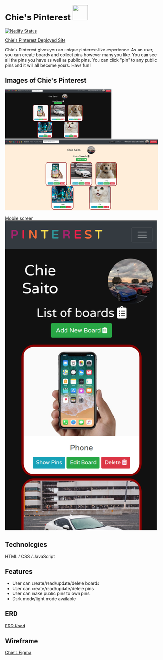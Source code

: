 # Chie's Pinterest <img src="pinterest-brands.svg" width="50" height="50">

[![Netlify Status](https://api.netlify.com/api/v1/badges/dcaa2b1e-3dfd-4912-96a8-1f0331b2b8c2/deploy-status)](https://app.netlify.com/sites/cs-pinterest/deploys)

<a href="https://cs-pinterest.netlify.app/" target="_blank">Chie's Pinterest Deployed Site</a>

Chie's Pinterest gives you an unique pinterest-like experience. As an user, you can create boards and collect pins however many you like. You can see all the pins you have as well as public pins. You can click "pin" to any public pins and it will all become yours. Have fun!

## Images of Chie's Pinterest

<p float="left">
  <img src="src/images/pinterest.png" width="350">
  <img src="src/images/pinterestLight.png" witdth="350">
</p>

Mobile screen
<img src="src/images/pinterest-phone.png" width="500">

## Technologies
HTML / CSS / JavaScript

## Features
<ul>
  <li>User can create/read/update/delete boards</li>
  <li>User can create/read/update/delete pins</li>
  <li>User can make public pins to own pins</li>
  <li>Dark mode/light mode available</li>
</ul>

## ERD
<a href="https://dbdiagram.io/d/60405bb9fcdcb6230b227f18" target="_blank">ERD Used</a>

## Wireframe
<a href="https://www.figma.com/file/7fWlyA3kfMRzDoZQ0qu1P4/Pinterest?node-id=0%3A1" target="_blank">Chie's Figma</a>
